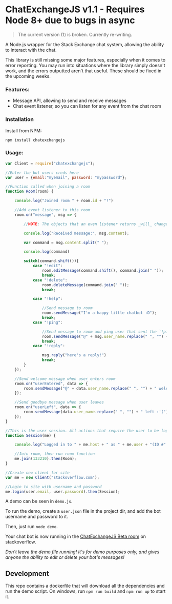 # ChatExchangeJS v1.1 - Requires Node 8+ due to bugs in async
 
>The current version (1) is broken. Currently re-writing.

A Node.js wrapper for the Stack Exchange chat system, allowing the ability to interact with the chat.

This library is still missing some major features, especially when it comes to error reporting. You may run into situations where the library simply doesn't work, and the errors outputted aren't that useful. These should be fixed in the upcoming weeks.

### Features:
- Message API, allowing to send and receive messages
- Chat event listener, so you can listen for any event from the chat room

### Installation
Install from NPM:
```
npm install chatexchangejs
```

### Usage:

```javascript
var Client = require("chatexchangejs");

//Enter the bot users creds here
var user = {email:"myemail", password: "mypassword"};

//Function called when joining a room
function Room(room) {

	console.log("Joined room " + room.id + "!")

	//Add event listener to this room
	room.on("message", msg => {

		//NOTE: The objects that an even listener returns _will_ change in the future, use with caution!

		console.log("Received message:", msg.content);

		var command = msg.content.split(" ");

		console.log(command)

		switch(command.shift()){
			case "!edit":
				room.editMessage(command.shift(), command.join(" "));
				break;
			case "!delete":
				room.deleteMessage(command.join(" "));
				break;

			case "!help":

				//Send message to room
				room.sendMessage("I'm a happy little chatbot :D");
				break;
			case "!ping":

				//Send message to room and ping user that sent the `!ping` message
				room.sendMessage("@" + msg.user_name.replace(" ", "") + " ping!");
				break;
			case "!reply":

				msg.reply("here's a reply!")
				break;
		}
	});

	//Send welcome message when user enters room
	room.on("userEntered", data => {
		room.sendMessage("@" + data.user_name.replace(" ", "") + " welcome to my chatroom!");
	});

	//Send goodbye message when user leaves
	room.on("userLeft", data => {
		room.sendMessage(data.user_name.replace(" ", "") + " left :'(");
	});
}

//This is the user session. All actions that require the user to be logged in should be done in here.
function Session(me) {

	console.log("Logged in to " + me.host + " as " + me.user + "(ID #" + me.id + ")!")

	//Join room, then run room function
	me.join(133210).then(Room);
}

//Create new client for site
var me = new Client("stackoverflow.com");

//Login to site with username and password
me.login(user.email, user.password).then(Session);

```

A demo can be seen in `demo.js`.

To run the demo, create a `user.json` file in the project dir, and add the bot username and password to it.

Then, just run `node demo`.

Your chat bot is now running in the [ChatExchangeJS Beta room](http://chat.stackoverflow.com/rooms/133210/chatexchange-js-beta) on stackoverflow.

*Don't leave the demo file running! It's for demo purposes only, and gives anyone the ability to edit or delete your bot's messages!*


## Development

This repo contains a dockerfile that will download all the dependencies and run the demo script. On windows, run `npm run build` and `npm run up` to start it.
